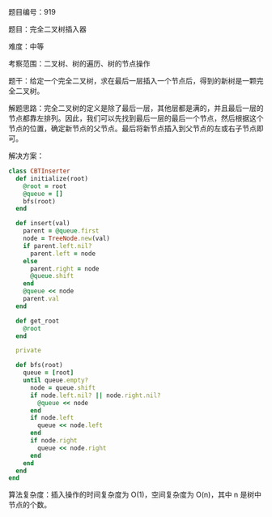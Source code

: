 题目编号：919

题目：完全二叉树插入器

难度：中等

考察范围：二叉树、树的遍历、树的节点操作

题干：给定一个完全二叉树，求在最后一层插入一个节点后，得到的新树是一颗完全二叉树。

解题思路：完全二叉树的定义是除了最后一层，其他层都是满的，并且最后一层的节点都靠左排列。因此，我们可以先找到最后一层的最后一个节点，然后根据这个节点的位置，确定新节点的父节点。最后将新节点插入到父节点的左或右子节点即可。

解决方案：

```ruby
class CBTInserter
  def initialize(root)
    @root = root
    @queue = []
    bfs(root)
  end

  def insert(val)
    parent = @queue.first
    node = TreeNode.new(val)
    if parent.left.nil?
      parent.left = node
    else
      parent.right = node
      @queue.shift
    end
    @queue << node
    parent.val
  end

  def get_root
    @root
  end

  private

  def bfs(root)
    queue = [root]
    until queue.empty?
      node = queue.shift
      if node.left.nil? || node.right.nil?
        @queue << node
      end
      if node.left
        queue << node.left
      end
      if node.right
        queue << node.right
      end
    end
  end
end
```

算法复杂度：插入操作的时间复杂度为 O(1)，空间复杂度为 O(n)，其中 n 是树中节点的个数。